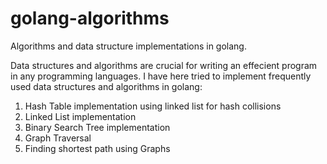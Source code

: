 # golang-algorithms
Algorithms and data structure implementations in golang.

Data structures and algorithms are crucial for writing an effecient program in any programming languages. I have here tried to implement frequently used data structures and algorithms in golang:
1. Hash Table implementation using linked list for hash collisions
2. Linked List implementation
3. Binary Search Tree implementation
4. Graph Traversal
5. Finding shortest path using Graphs
